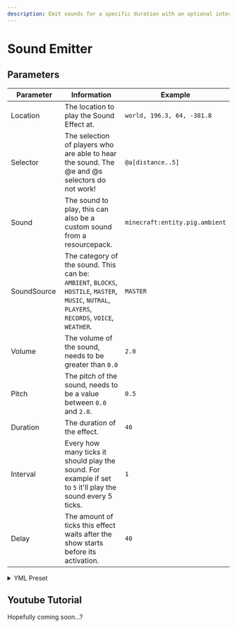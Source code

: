 ```yaml
---
description: Emit sounds for a specific duration with an optional interval
---
```


# Sound Emitter

## Parameters

<table><thead><tr><th width="155">Parameter</th><th width="280.3333333333333">Information</th><th>Example</th></tr></thead><tbody><tr><td>Location</td><td>The location to play the Sound Effect at.</td><td><code>world, 196.3, 64, -381.8</code></td></tr><tr><td>Selector</td><td>The selection of players who are able to hear the sound. The @e and @s selectors do not work!</td><td><code>@a[distance..5]</code></td></tr><tr><td>Sound</td><td>The sound to play, this can also be a custom sound from a resourcepack.</td><td><code>minecraft:entity.pig.ambient</code></td></tr><tr><td>SoundSource</td><td>The category of the sound. This can be: <code>AMBIENT</code>, <code>BLOCKS</code>, <code>HOSTILE</code>, <code>MASTER</code>, <code>MUSIC</code>, <code>NUTRAL</code>, <code>PLAYERS</code>, <code>RECORDS</code>, <code>VOICE</code>, <code>WEATHER</code>.</td><td><code>MASTER</code></td></tr><tr><td>Volume</td><td>The volume of the sound, needs to be greater than <code>0.0</code></td><td><code>2.0</code></td></tr><tr><td>Pitch</td><td>The pitch of the sound, needs to be a value between <code>0.0</code> and <code>2.0</code>.</td><td><code>0.5</code></td></tr><tr><td>Duration</td><td>The duration of the effect.</td><td><code>40</code></td></tr><tr><td>Interval</td><td>Every how many ticks it should play the sound. For example if set to <code>5</code> it'll play the sound every 5 ticks. </td><td><code>1</code></td></tr><tr><td>Delay</td><td>The amount of ticks this effect waits after the show starts before its activation.</td><td><code>40</code></td></tr></tbody></table>

<details>

<summary>YML Preset</summary>

{% code lineNumbers="true" %}
```yaml
'1':
  Type: SOUND_EMITTER
  Location: world, 0, 0, 0
  Selector: 'null'
  Sound: minecraft:entity.pig.ambient
  SoundSource: AMBIENT
  Volume: 1.0
  Pitch: 1.0
  Duration: 40
  Interval: 1
  Delay: 0
```
{% endcode %}

</details>

## Youtube Tutorial

Hopefully coming soon...?

